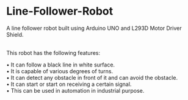 # Line-Follower-Robot
A line follower robot built using Arduino UNO and L293D Motor Driver Shield.</br></br>

This robot has the following features:<br/>

• It can follow a black line in white surface.<br/>
• It is capable of various degrees of turns.<br/>
• It can detect any obstacle in front of it and can avoid the obstacle.<br/>
• It can start or start on receiving a certain signal.<br/>
• This can be used in automation in industrial purpose.<br/>
